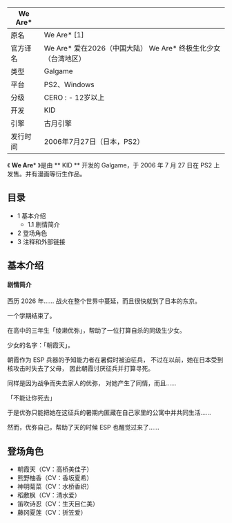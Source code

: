 |  We Are*  ||
|---|---|
|原名  |  We Are*  [1]   |
|官方译名  |  We Are* 爱在2026（中国大陆）  We Are* 终极生化少女（台湾地区）   |
|类型  |  Galgame   |
|平台  |  PS2、Windows   |
|分级  |    CERO  :    \- 12岁以上|
|开发  |  KID   |
|引擎  |  古月引擎   |
|发行时间  |  2006年7月27日（日本，PS2）   |
  
《 **We Are*** 》是由 ** KID  ** 开发的 Galgame，于 2006 年 7 月 27 日在 PS2 上发售。并有漫画等衍生作品。

##  目录

  * 1  基本介绍 
    * 1.1  剧情简介 
  * 2  登场角色 
  * 3  注释和外部链接 

##  基本介绍

####  剧情简介

西历 2026 年…… 战火在整个世界中蔓延，而且很快就到了日本的东京。

一个学期结束了。

在高中的三年生「绫濑优弥」，帮助了一位打算自杀的同级生少女。

少女的名字：「朝霞天」。

朝霞作为 ESP 兵器的予知能力者在暑假时被迫征兵， 不过在以前，她在日本受到核攻击时失去了父母， 因此朝霞讨厌征兵并打算寻死。

同样是因为战争而失去家人的优弥， 对她产生了同情，而且……

「不能让你死去」

于是优弥只能把她在这征兵的暑期内匿藏在自己家里的公寓中并共同生活……

然而，优弥自己，帮助了天的时候 ESP 也醒觉过来了……

##  登场角色

  * 朝霞天（CV：高桥美佳子） 
  * 熊野柚香（CV：香坂夏希） 
  * 神明菊菜（CV：水桥香织） 
  * 稻敷枫（CV：清水爱） 
  * 笛吹诗忍（CV：生天目仁美） 
  * 藤冈夏莲（CV：折笠爱） 